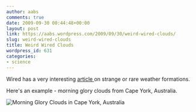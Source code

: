 ```yaml
---
author: aabs
comments: true
date: 2009-09-30 00:44:48+00:00
layout: post
link: https://aabs.wordpress.com/2009/09/30/weird-wired-clouds/
slug: weird-wired-clouds
title: Weird Wired Clouds
wordpress_id: 631
categories:
- science
---
```


Wired has a very interesting [article ](http://www.wired.com/wiredscience/2009/09/clouds/)on strange or rare weather formations.

Here's an example - morning glory clouds from Cape York, Australia.

![Morning Glory Clouds in Cape York, Australia](http://www.wired.com/images_blogs/wiredscience/2009/08/morninggloryclouds.jpg)
